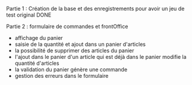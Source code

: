 Partie 1 : Création de la base et des
enregistrements pour avoir un jeu de test original      DONE

Partie 2 : formulaire de commandes et frontOffice
* affichage du panier
* saisie de la quantité et ajout dans un panier
d'articles
* la possibilité de supprimer des articles du panier
* l'ajout dans le panier d'un article qui est déjà
dans le panier modifie la quantité d'articles
* la validation du panier génère une commande
* gestion des erreurs dans le formulaire
